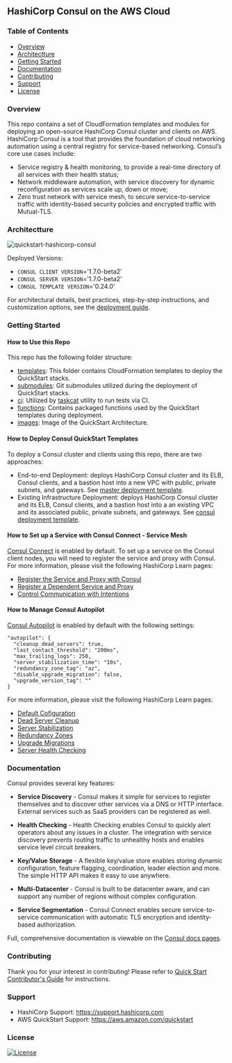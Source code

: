 ## HashiCorp Consul on the AWS Cloud

### Table of Contents
- [Overview](#overview)
- [Architectture](#architectture)
- [Getting Started](#getting-started)
- [Documentation](#documentation)
- [Contributing](#contributing)
- [Support](#support)
- [License](#license)

### Overview
This repo contains a set of CloudFormation templates and modules for deploying an open-source HashiCorp Consul cluster and clients on AWS. HashiCorp Consul is a tool that provides the foundation of cloud networking automation using a central registry for service-based networking. Consul’s core use cases include:

* Service registry & health monitoring, to provide a real-time directory of all services with their health status;
* Network middleware automation, with service discovery for dynamic reconfiguration as services scale up, down or move;
* Zero trust network with service mesh, to secure service-to-service traffic with identity-based security policies and encrypted traffic with Mutual-TLS.

### Architectture

![quickstart-hashicorp-consul](/images/consul.png)

Deployed Versions:
* `CONSUL CLIENT VERSION`='1.7.0-beta2'
* `CONSUL SERVER VERSION`='1.7.0-beta2'
* `CONSUL TEMPLATE VERSION`='0.24.0'

For architectural details, best practices, step-by-step instructions, and customization options, see the [deployment guide](https://aws-quickstart.s3.amazonaws.com/quickstart-hashicorp-consul/doc/hashicorp-consul-on-the-aws-cloud.pdf).

### Getting Started
#### How to Use this Repo
This repo has the following folder structure:
* [templates](https://github.com/aws-quickstart/quickstart-hashicorp-consul/tree/master/templates): This folder contains CloudFormation templates to deploy the QuickStart stacks.
* [submodules](https://github.com/aws-quickstart/quickstart-hashicorp-consul/tree/master/submodules): Git submodules utilized during the deployment of QuickStart stacks.
* [ci](https://github.com/aws-quickstart/quickstart-hashicorp-consul/tree/master/ci): Utilized by [taskcat](https://github.com/aws-quickstart/taskcat) utility to run tests via CI.
* [functions](https://github.com/aws-quickstart/quickstart-hashicorp-consul/tree/master/functions): Contains packaged functions used by the QuickStart templates during deployment.
* [images](https://github.com/aws-quickstart/quickstart-hashicorp-consul/tree/master/images): Image of the QuickStart Architecture.

#### How to Deploy Consul QuickStart Templates
To deploy a Consul cluster and clients using this repo, there are two approaches:
* End-to-end Deployment: deploys HashiCorp Consul cluster and its ELB, Consul clients, and a bastion host into a new VPC with public, private subnets, and gateways. See [master deployment template](https://github.com/aws-quickstart/quickstart-hashicorp-consul/tree/master/templates/quickstart-hashicorp-consul-master.template).
* Existing Infrastructure Deployment: deploys HashiCorp Consul cluster and its ELB, Consul clients, and a bastion host into a an existing VPC and its associated public, private subnets, and gateways. See [consul deployment template](https://github.com/aws-quickstart/quickstart-hashicorp-consul/tree/master/templates/quickstart-hashicorp-consul.template).

#### How to Set up a Service with Consul Connect - Service Mesh
[Consul Connect](https://www.consul.io/docs/connect/index.html) is enabled by default. To set up a service on the Consul client nodes, you will need to register the service and proxy with Consul. For more information, please visit the following HashiCorp Learn pages:
* [Register the Service and Proxy with Consul](https://learn.hashicorp.com/consul/getting-started/connect#register-the-service-and-proxy-with-consul)
* [Register a Dependent Service and Proxy](https://learn.hashicorp.com/consul/getting-started/connect#register-a-dependent-service-and-proxy)
* [Control Communication with Intentions](https://learn.hashicorp.com/consul/getting-started/connect#control-communication-with-intentions)

#### How to Manage Consul Autopilot
[Consul Autopilot](https://www.consul.io/docs/commands/operator/autopilot.html) is enabled by default with the following settings:
```
"autopilot": {
  "cleanup_dead_servers": true,
  "last_contact_threshold": "200ms",
  "max_trailing_logs": 250,
  "server_stabilization_time": "10s",
  "redundancy_zone_tag": "az",
  "disable_upgrade_migration": false,
  "upgrade_version_tag": ""
}
```
For more information, please visit the following HashiCorp Learn pages:
* [Default Cofiguration](https://learn.hashicorp.com/consul/day-2-operations/autopilot#default-configuration)
* [Dead Server Cleanup](https://learn.hashicorp.com/consul/day-2-operations/autopilot#dead-server-cleanup)
* [Server Stabilization](https://learn.hashicorp.com/consul/day-2-operations/autopilot#server-stabilization)
* [Redundancy Zones](https://learn.hashicorp.com/consul/day-2-operations/autopilot#redundancy-zones)
* [Upgrade Migrations](https://learn.hashicorp.com/consul/day-2-operations/autopilot#upgrade-migrations)
* [Server Health Checking](https://learn.hashicorp.com/consul/day-2-operations/autopilot#server-health-checking)

### Documentation
Consul provides several key features:

* **Service Discovery** - Consul makes it simple for services to register
  themselves and to discover other services via a DNS or HTTP interface.
  External services such as SaaS providers can be registered as well.

* **Health Checking** - Health Checking enables Consul to quickly alert
  operators about any issues in a cluster. The integration with service
  discovery prevents routing traffic to unhealthy hosts and enables service
  level circuit breakers.

* **Key/Value Storage** - A flexible key/value store enables storing
  dynamic configuration, feature flagging, coordination, leader election and
  more. The simple HTTP API makes it easy to use anywhere.

* **Multi-Datacenter** - Consul is built to be datacenter aware, and can
  support any number of regions without complex configuration.

* **Service Segmentation** - Consul Connect enables secure service-to-service
communication with automatic TLS encryption and identity-based authorization.

Full, comprehensive documentation is viewable on the [Consul docs pages](https://www.consul.io/docs/).

### Contributing
Thank you for your interest in contributing! Please refer to [Quick Start Contributor's Guide](https://aws-quickstart.github.io) for instructions.

### Support
- HashiCorp Support: https://support.hashicorp.com
- AWS QuickStart Support: https://aws.amazon.com/quickstart

### License
[![License](https://img.shields.io/badge/License-Apache%202.0-blue.svg)](https://opensource.org/licenses/Apache-2.0)





